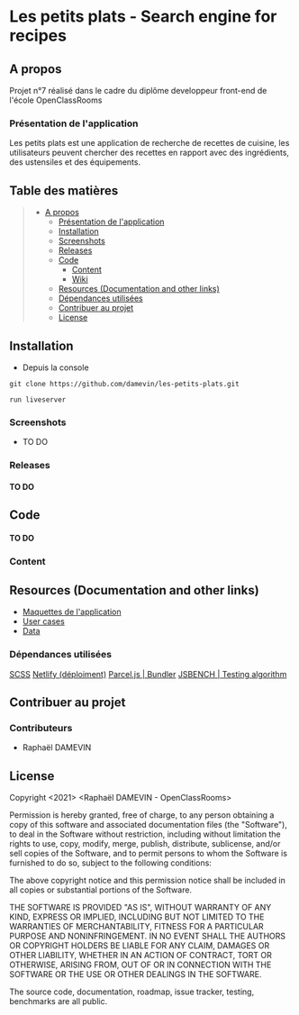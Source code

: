 # Les petits plats - Search engine for recipes

## A propos

Projet n°7 réalisé dans le cadre du diplôme developpeur front-end de l'école OpenClassRooms

### Présentation de l'application

Les petits plats est une application de recherche de recettes de cuisine, les utilisateurs peuvent chercher des recettes en rapport avec des ingrédients, des ustensiles et des équipements.

## Table des matières

> - [A propos](#a-propos)
>   - [Présentation de l'application](#présentation-de-lapplication)
>   - [Installation](#installation)
>   - [Screenshots](#screenshots)
>   - [Releases](#releases)
>   - [Code](#code)
>     - [Content](#content)
>     - [Wiki](#)
>   - [Resources (Documentation and other links)](#resources-documentation-and-other-links)
>   - [Dépendances utilisées](#dépendances-utilisées)
>   - [Contribuer au projet](#contribuer-au-projet)
>   - [License](#license)

## Installation

- Depuis la console

```
git clone https://github.com/damevin/les-petits-plats.git

run liveserver
```

### Screenshots

- TO DO

### Releases

#### TO DO

## Code

#### TO DO

### Content

## Resources (Documentation and other links)

- [Maquettes de l'application](https://www.figma.com/file/xqeE1ZKlHUWi2Efo8r73NK)
- [User cases](https://s3-eu-west-1.amazonaws.com/course.oc-static.com/projects/Front-End+V2/P6+Algorithms/Cas+d%E2%80%99utilisation+%2303+Filtrer+les+recettes+dans+l%E2%80%99interface+utilisateur.pdf)
- [Data](https://github.com/OpenClassrooms-Student-Center/P11-front-end-search-engine/blob/master/recipes.js)

### Dépendances utilisées

[SCSS](https://sass-lang.com/documentation)
[Netlify (déploiment)](https://www.netlify.com/)
[Parcel.js | Bundler](https://parceljs.org/)
[JSBENCH | Testing algorithm](https://jsben.ch/)

## Contribuer au projet

### Contributeurs

- Raphaël DAMEVIN

## License

Copyright <2021> <Raphaël DAMEVIN - OpenClassRooms>

Permission is hereby granted, free of charge, to any person obtaining a copy of this software and associated documentation files (the "Software"), to deal in the Software without restriction, including without limitation the rights to use, copy, modify, merge, publish, distribute, sublicense, and/or sell copies of the Software, and to permit persons to whom the Software is furnished to do so, subject to the following conditions:

The above copyright notice and this permission notice shall be included in all copies or substantial portions of the Software.

THE SOFTWARE IS PROVIDED "AS IS", WITHOUT WARRANTY OF ANY KIND, EXPRESS OR IMPLIED, INCLUDING BUT NOT LIMITED TO THE WARRANTIES OF MERCHANTABILITY, FITNESS FOR A PARTICULAR PURPOSE AND NONINFRINGEMENT. IN NO EVENT SHALL THE AUTHORS OR COPYRIGHT HOLDERS BE LIABLE FOR ANY CLAIM, DAMAGES OR OTHER LIABILITY, WHETHER IN AN ACTION OF CONTRACT, TORT OR OTHERWISE, ARISING FROM, OUT OF OR IN CONNECTION WITH THE SOFTWARE OR THE USE OR OTHER DEALINGS IN THE SOFTWARE.

The source code, documentation, roadmap, issue tracker, testing, benchmarks are all public.
